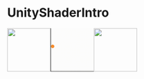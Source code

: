 # UnityShaderIntro

<a href="https://github.com/kugimasa/UnityShaderIntro/blob/main/Assets/Glow.shader">
  <img align="left" width="100" height="100" src="Works/glow.gif">
</a>  
<a href="https://github.com/kugimasa/UnityShaderIntro/blob/main/Assets/Bounce.shader">
  <img align="left"  width="100" height="100" src="Works/bounce.gif">
</a>
<a href="https://github.com/kugimasa/UnityShaderIntro/blob/main/Assets/Wiggle.shader">
  <img align="left"  width="100" height="100" src="Works/wiggle.gif">
</a>
